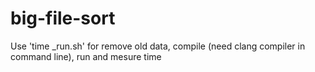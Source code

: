 big-file-sort
=============

Use 'time _run.sh' for remove old data, compile (need clang compiler in command line), run and mesure time